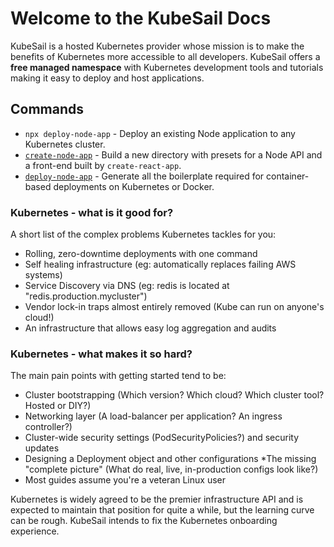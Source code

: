 # Welcome to the KubeSail Docs

KubeSail is a hosted Kubernetes provider whose mission is to make the benefits of Kubernetes more accessible to all developers. KubeSail offers a **free managed namespace** with Kubernetes development tools and tutorials making it easy to deploy and host applications.

## Commands

* `npx deploy-node-app` - Deploy an existing Node application to any Kubernetes cluster.
* [`create-node-app`](https://github.com/create-node/create-node-app) - Build a new directory with presets for a Node API and a front-end built by `create-react-app`.
* [`deploy-node-app`](https://github.com/kubesail/deploy-node-app) - Generate all the boilerplate required for container-based deployments on Kubernetes or Docker.

### Kubernetes - what is it good for?

A short list of the complex problems Kubernetes tackles for you:

* Rolling, zero-downtime deployments with one command
* Self healing infrastructure (eg: automatically replaces failing AWS systems)
* Service Discovery via DNS (eg: redis is located at "redis.production.mycluster")
* Vendor lock-in traps almost entirely removed (Kube can run on anyone's cloud!)
* An infrastructure that allows easy log aggregation and audits

### Kubernetes - what makes it so hard?

The main pain points with getting started tend to be:

* Cluster bootstrapping (Which version? Which cloud? Which cluster tool? Hosted or DIY?)
* Networking layer (A load-balancer per application? An ingress controller?)
* Cluster-wide security settings (PodSecurityPolicies?) and security updates
* Designing a Deployment object and other configurations
*The missing "complete picture" (What do real, live, in-production configs look like?)
* Most guides assume you're a veteran Linux user

Kubernetes is widely agreed to be the premier infrastructure API and is expected to maintain that position for quite a while, but the learning curve can be rough. KubeSail intends to fix the Kubernetes onboarding experience.
